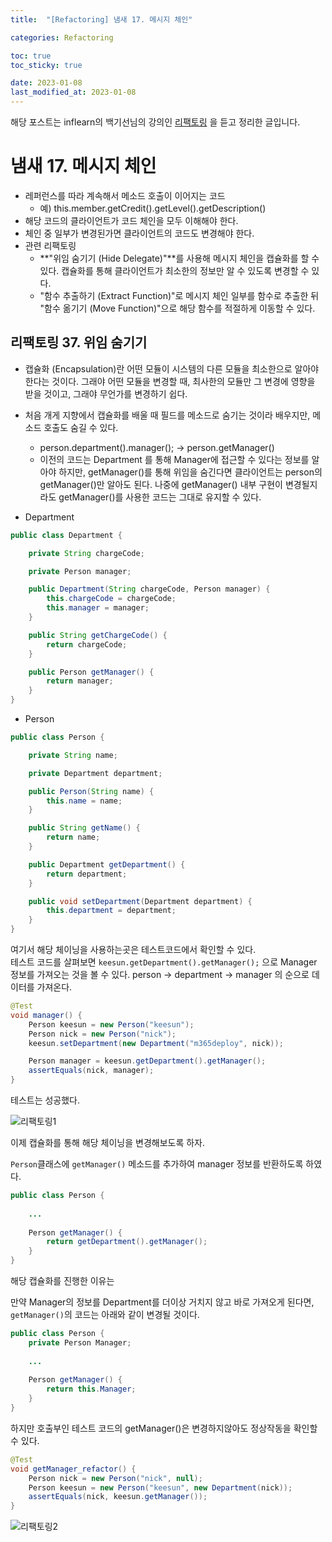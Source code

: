 ```yaml
---
title:  "[Refactoring] 냄새 17. 메시지 체인"

categories: Refactoring

toc: true
toc_sticky: true

date: 2023-01-08
last_modified_at: 2023-01-08
---
```


해당 포스트는 inflearn의 백기선님의 강의인 [리팩토링](https://www.inflearn.com/course/%EB%A6%AC%ED%8C%A9%ED%86%A0%EB%A7%81) 을 듣고 정리한 글입니다.

# 냄새 17. 메시지 체인

- 레퍼런스를 따라 계속해서 메소드 호출이 이어지는 코드
  - 예) this.member.getCredit().getLevel().getDescription()
- 해당 코드의 클라이언트가 코드 체인을 모두 이해해야 한다.
- 체인 중 일부가 변경된가면 클라이언트의 코드도 변경해야 한다.
- 관련 리팩토링
  - **"위임 숨기기 (Hide Delegate)"**를 사용해 메시지 체인을 캡슐화를 할 수 있다. 캡슐화를 통해 클라이언트가 최소한의 정보만 알 수 있도록 변경할 수 있다.
  - "함수 추출하기 (Extract Function)"로 메시지 체인 일부를 함수로 추출한 뒤 "함수 옮기기 (Move Function)"으로 해당 함수를 적절하게 이동할 수 있다.


## 리팩토링 37. 위임 숨기기

- 캡슐화 (Encapsulation)란 어떤 모듈이 시스템의 다른 모듈을 최소한으로 알아야 한다는 것이다. 그래야 어떤 모듈을 변경할 때, 최사한의 모듈만 그 변경에 영향을 받을 것이고, 그래야 무언가를 변경하기 쉽다.
- 처음 개게 지향에서 캡슐화를 배울 때 필드를 메소드로 숨기는 것이라 배우지만, 메소드 호출도 숨길 수 있다.
  - person.department().manager(); -> person.getManager()
  - 이전의 코드는 Department 를 통해 Manager에 접근할 수 있다는 정보를 알아야 하지만, getManager()를 통해 위임을 숨긴다면 클라이언트는 person의 getManager()만 알아도 된다. 나중에 getManager() 내부 구현이 변경될지라도 getManager()를 사용한 코드는 그대로 유지할 수 있다.

  
- Department

```java
public class Department {

    private String chargeCode;

    private Person manager;

    public Department(String chargeCode, Person manager) {
        this.chargeCode = chargeCode;
        this.manager = manager;
    }

    public String getChargeCode() {
        return chargeCode;
    }

    public Person getManager() {
        return manager;
    }
}
```

- Person

```java
public class Person {

    private String name;

    private Department department;

    public Person(String name) {
        this.name = name;
    }

    public String getName() {
        return name;
    }

    public Department getDepartment() {
        return department;
    }

    public void setDepartment(Department department) {
        this.department = department;
    }
}
```


여기서 해당 체이닝을 사용하는곳은 테스트코드에서 확인할 수 있다.  
테스트 코드를 살펴보면 `keesun.getDepartment().getManager();` 으로 Manager 정보를 가져오는 것을 볼 수 있다.
person -> department -> manager 의 순으로 데이터를 가져온다.

```java
@Test
void manager() {
    Person keesun = new Person("keesun");
    Person nick = new Person("nick");
    keesun.setDepartment(new Department("m365deploy", nick));

    Person manager = keesun.getDepartment().getManager();
    assertEquals(nick, manager);
}
```

테스트는 성공했다.

![리팩토링1]({{site.url}}/assets/image/2023/2023-01/08-refact001.png)


이제 캡슐화를 통해 해당 체이닝을 변경해보도록 하자.

`Person`클래스에 `getManager()` 메소드를 추가하여 manager 정보를 반환하도록 하였다.

```java
public class Person {
    
    ...
    
    Person getManager() {
        return getDepartment().getManager();
    }
}
```

해당 캡슐화를 진행한 이유는

만약 Manager의 정보를 Department를 더이상 거치지 않고 바로 가져오게 된다면, `getManager()`의 코드는 아래와 같이 변경될 것이다.

```java
public class Person {
    private Person Manager;
  
    ...
  
    Person getManager() {
        return this.Manager;
    }
}
```

하지만 호출부인 테스트 코드의 getManager()은 변경하지않아도 정상작동을 확인할 수 있다.

```java
@Test
void getManager_refactor() {
    Person nick = new Person("nick", null);
    Person keesun = new Person("keesun", new Department(nick));
    assertEquals(nick, keesun.getManager());
}
```

![리팩토링2]({{site.url}}/assets/image/2023/2023-01/08-refact002.png)